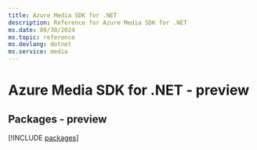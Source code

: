 ```yaml
---
title: Azure Media SDK for .NET
description: Reference for Azure Media SDK for .NET
ms.date: 09/30/2024
ms.topic: reference
ms.devlang: dotnet
ms.service: media
---
```

# Azure Media SDK for .NET - preview
## Packages - preview
[!INCLUDE [packages](media-index.md)]